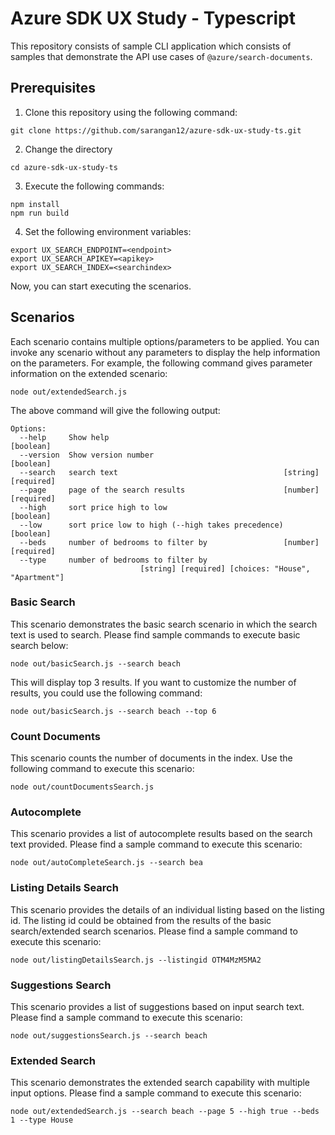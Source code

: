 # Azure SDK UX Study - Typescript
This repository consists of sample CLI application which consists of samples that demonstrate the API use cases of ```@azure/search-documents```.

## Prerequisites
1. Clone this repository using the following command:
```
git clone https://github.com/sarangan12/azure-sdk-ux-study-ts.git
```

2. Change the directory
```
cd azure-sdk-ux-study-ts
```

3. Execute the following commands:
```
npm install
npm run build
```

4. Set the following environment variables:
```
export UX_SEARCH_ENDPOINT=<endpoint>
export UX_SEARCH_APIKEY=<apikey>
export UX_SEARCH_INDEX=<searchindex>
```

Now, you can start executing the scenarios.

## Scenarios
Each scenario contains multiple options/parameters to be applied. You can invoke any scenario without any parameters to display the help information on the parameters. For example, the following command gives parameter information on the extended scenario:

```
node out/extendedSearch.js
```

The above command will give the following output:

```
Options:
  --help     Show help                                                 [boolean]
  --version  Show version number                                       [boolean]
  --search   search text                                     [string] [required]
  --page     page of the search results                      [number] [required]
  --high     sort price high to low                                    [boolean]
  --low      sort price low to high (--high takes precedence)          [boolean]
  --beds     number of bedrooms to filter by                 [number] [required]
  --type     number of bedrooms to filter by
                             [string] [required] [choices: "House", "Apartment"]
```

### Basic Search
This scenario demonstrates the basic search scenario in which the search text is used to search. Please find sample commands to execute basic search below:

```
node out/basicSearch.js --search beach
````

This will display top 3 results. If you want to customize the number of results, you could use the following command:

```
node out/basicSearch.js --search beach --top 6
```

### Count Documents
This scenario counts the number of documents in the index. Use the following command to execute this scenario:

```
node out/countDocumentsSearch.js
```

### Autocomplete 
This scenario provides a list of autocomplete results based on the search text provided. Please find a sample command to execute this scenario:

```
node out/autoCompleteSearch.js --search bea
```

### Listing Details Search
This scenario provides the details of an individual listing based on the listing id. The listing id could be obtained from the results of the basic search/extended search scenarios. Please find a sample command to execute this scenario:

```
node out/listingDetailsSearch.js --listingid OTM4MzM5MA2
```

### Suggestions Search
This scenario provides a list of suggestions based on input search text. Please find a sample command to execute this scenario:

```
node out/suggestionsSearch.js --search beach
```

### Extended Search
This scenario demonstrates the extended search capability with multiple input options. Please find a sample command to execute this scenario:

```
node out/extendedSearch.js --search beach --page 5 --high true --beds 1 --type House
```
